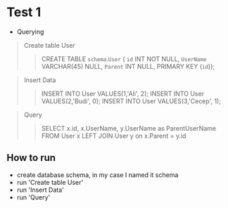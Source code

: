 # Test 1
- Querying

> Create table User
>> CREATE TABLE `schema`.`User` (
>>   `id` INT NOT NULL,
>>   `UserName` VARCHAR(45) NULL,
>>   `Parent` INT NULL,
>> PRIMARY KEY (`id`));

> Insert Data
>> INSERT INTO User VALUES(1,'Ali', 2);
>> INSERT INTO User VALUES(2,'Budi', 0);
>> INSERT INTO User VALUES(3,'Cecep', 1);

> Query
>> SELECT x.id, x.UserName, y.UserName as ParentUserName
>> FROM User x LEFT JOIN
>>     User y
>>     on x.Parent = y.id

## How to run 
- create database schema, in my case I named it schema
- run 'Create table User'
- run 'Insert Data'
- run 'Query'
